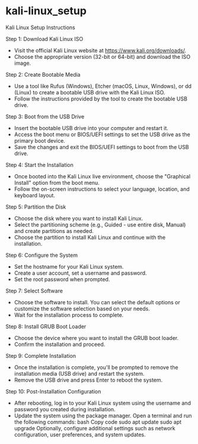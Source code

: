# kali-linux_setup
Kali Linux Setup Instructions 

Step 1: Download Kali Linux ISO
- Visit the official Kali Linux website at https://www.kali.org/downloads/.
- Choose the appropriate version (32-bit or 64-bit) and download the ISO image.

Step 2: Create Bootable Media
- Use a tool like Rufus (Windows), Etcher (macOS, Linux, Windows), or dd (Linux) to create a bootable USB drive with the Kali Linux ISO.
- Follow the instructions provided by the tool to create the bootable USB drive.

Step 3: Boot from the USB Drive
- Insert the bootable USB drive into your computer and restart it.
- Access the boot menu or BIOS/UEFI settings to set the USB drive as the primary boot device.
- Save the changes and exit the BIOS/UEFI settings to boot from the USB drive.

Step 4: Start the Installation
- Once booted into the Kali Linux live environment, choose the "Graphical Install" option from the boot menu.
- Follow the on-screen instructions to select your language, location, and keyboard layout.

Step 5: Partition the Disk
- Choose the disk where you want to install Kali Linux.
- Select the partitioning scheme (e.g., Guided - use entire disk, Manual) and create partitions as needed.
- Choose the partition to install Kali Linux and continue with the installation.

Step 6: Configure the System
- Set the hostname for your Kali Linux system.
- Create a user account, set a username and password.
- Set the root password when prompted.

Step 7: Select Software
- Choose the software to install. You can select the default options or customize the software selection based on your needs.
- Wait for the installation process to complete.

Step 8: Install GRUB Boot Loader
- Choose the device where you want to install the GRUB boot loader.
- Confirm the installation and proceed.

Step 9: Complete Installation
- Once the installation is complete, you'll be prompted to remove the installation media (USB drive) and restart the system.
- Remove the USB drive and press Enter to reboot the system.

Step 10: Post-Installation Configuration
- After rebooting, log in to your Kali Linux system using the username and password you created during installation.
- Update the system using the package manager. Open a terminal and run the following commands:
bash
Copy code
sudo apt update
sudo apt upgrade
Optionally, configure additional settings such as network configuration, user preferences, and system updates.
